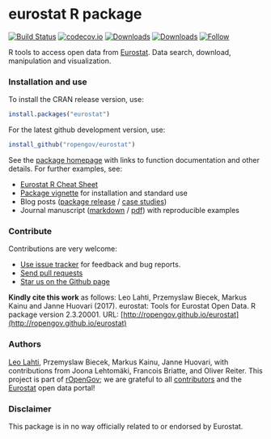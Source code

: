eurostat R package
======

<!--[![Stories in Ready](http://badge.waffle.io/ropengov/eurostat.png?label=TODO)](http://waffle.io/ropengov/eurostat)-->
<!--[![CRAN version](http://www.r-pkg.org/badges/version/eurostat)](https://cran.r-project.org/package=eurostat)-->
[![Build Status](https://travis-ci.org/rOpenGov/eurostat.svg?branch=master)](https://travis-ci.org/rOpenGov/eurostat)
[![codecov.io](https://codecov.io/github/rOpenGov/eurostat/coverage.svg?branch=master)](https://codecov.io/github/rOpenGov/eurostat?branch=master)
[![Downloads](http://cranlogs.r-pkg.org/badges/grand-total/eurostat)](https://cran.r-project.org/package=eurostat)
[![Downloads](http://cranlogs.r-pkg.org/badges/eurostat)](https://cran.r-project.org/package=eurostat)
[![Follow](https://img.shields.io/twitter/follow/ropengov.svg?style=social)](https://twitter.com/intent/follow?screen_name=ropengov)
<!--[![License](https://img.shields.io/pypi/l/Django.svg)](https://opensource.org/licenses/BSD-2-Clause)-->



R tools to access open data from [Eurostat](http://ec.europa.eu/eurostat). Data search, download, manipulation and visualization. 


### Installation and use

To install the CRAN release version, use:


```r
install.packages("eurostat")
```


For the latest github development version, use:


```r
install_github("ropengov/eurostat")
```

See the [package homepage](http://ropengov.github.io/eurostat/) with links to function documentation and other details. For further examples, see:

 * [Eurostat R Cheat Sheet](https://github.com/rOpenGov/eurostat/blob/master/vignettes/cheatsheet/eurostat_cheatsheet.pdf)
 * [Package vignette](https://github.com/rOpenGov/eurostat/blob/master/vignettes/eurostat_tutorial.md) for installation and standard use
 * Blog posts ([package release](https://rpubs.com/muuankarski/27120) / [case studies](http://ropengov.github.io/r/2015/05/01/eurostat-package-examples/))  
 * Journal manuscript ([markdown](https://github.com/rOpenGov/eurostat/blob/master/vignettes/2015-RJournal/lahti-huovari-kainu-biecek.md) / [pdf](https://github.com/rOpenGov/eurostat/blob/master/vignettes/2015-RJournal/RJwrapper.pdf)) with reproducible examples


### Contribute

Contributions are very welcome:

  * [Use issue tracker](https://github.com/ropengov/eurostat/issues) for feedback and bug reports.
  * [Send pull requests](https://github.com/ropengov/eurostat/)
  * [Star us on the Github page](https://github.com/ropengov/eurostat)



**Kindly cite this work** as follows: Leo Lahti, Przemyslaw Biecek, Markus Kainu and Janne Huovari (2017). eurostat: Tools for Eurostat Open Data. R package version 2.3.20001. URL: [http://ropengov.github.io/eurostat](http://ropengov.github.io/eurostat)


### Authors

[Leo Lahti](https://github.com/antagomir), Przemyslaw Biecek, Markus
Kainu, Janne Huovari, with contributions from Joona Lehtomäki,
Francois Briatte, and Oliver Reiter. This project is part of [rOpenGov](http://ropengov.github.io); we are grateful to all [contributors](https://github.com/rOpenGov/eurostat/graphs/contributors) and the [Eurostat](http://ec.europa.eu/eurostat/) open data portal!



### Disclaimer

This package is in no way officially related to or endorsed by Eurostat.




